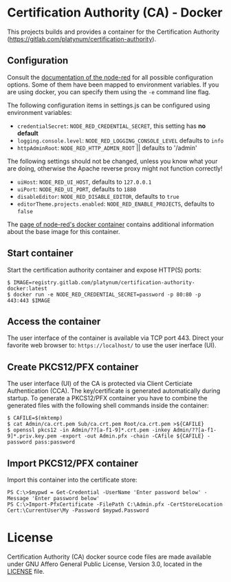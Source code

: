 # Certification Authority (CA) - Docker

This projects builds and provides a container for the Certification
Authority (https://gitlab.com/platynum/certification-authority).

## Configuration

Consult the [documentation of the node-red](https://nodered.org/docs/user-guide/runtime/configuration)
for all possible configuration options. Some of them have been mapped
to environment variables. If you are using docker, you can specify them
using the `-e` command line flag.

The following configuration items in settings.js can be configured using
environment variables:

 * `credentialSecret`: `NODE_RED_CREDENTIAL_SECRET`, this setting has
   **no default**
 * `logging.console.level`: `NODE_RED_LOGGING_CONSOLE_LEVEL` defaults to
   `info`
 * `httpAdminRoot`: `NODE_RED_HTTP_ADMIN_ROOT` || defaults to '/admin'

The following settings should not be changed, unless you know what your
are doing, otherwise the Apache reverse proxy might not function
correctly!

 * `uiHost`: `NODE_RED_UI_HOST`, defaults to `127.0.0.1`
 * `uiPort`: `NODE_RED_UI_PORT`, defaults to `1880`
 * `disableEditor`: `NODE_RED_DISABLE_EDITOR`, defaults to `true`
 * `editorTheme.projects.enabled`: `NODE_RED_ENABLE_PROJECTS`, defaults
   to `false`

The [page of node-red's docker container](https://nodered.org/docs/getting-started/docker)
contains additional information about the base image for this container.

## Start container

Start the certification authority container and expose HTTP(S) ports:

    $ IMAGE=registry.gitlab.com/platynum/certification-authority-docker:latest
    $ docker run -e NODE_RED_CREDENTIAL_SECRET=password -p 80:80 -p 443:443 $IMAGE

## Access the container

The user interface of the container is available via TCP port 443.
Direct your favorite web browser to: `https://localhost/` to use
the user inerface (UI).

## Create PKCS12/PFX container

The user interface (UI) of the CA is protected via Client Certiciate
Authentication (CCA). The key/certificate is generated automatically
during startup. To generate a PKCS12/PFX container you have to combine
the generated files with the following shell commands inside the
container:

    $ CAFILE=$(mktemp)
    $ cat Admin/ca.crt.pem Sub/ca.crt.pem Root/ca.crt.pem >${CAFILE}
    $ openssl pkcs12 -in Admin/??[a-f1-9]*.crt.pem -inkey Admin/??[a-f1-9]*.priv.key.pem -export -out Admin.pfx -chain -CAfile ${CAFILE} -password pass:password

## Import PKCS12/PFX container

Import this container into the certificate store:

    PS C:\>$mypwd = Get-Credential -UserName 'Enter password below' -Message 'Enter password below'
    PS C:\>Import-PfxCertificate -FilePath C:\Admin.pfx -CertStoreLocation Cert:\CurrentUser\My -Password $mypwd.Password

# License

Certification Authority (CA) docker source code files are made
available under GNU Affero General Public License, Version 3.0,
located in the [LICENSE](LICENSE) file.

